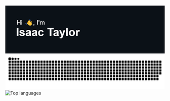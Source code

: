 [![Hi 👋, I'm Isaac](header.png)](https://isaactaylor.xyz)
![github-contributions-snake](https://raw.githubusercontent.com/isaa-ctaylor/isaa-ctaylor/github-contribution-grid-snake/github-snake-dark.svg)
![Top languages](https://github-readme-stats.vercel.app/api/top-langs/?username=isaa-ctaylor&theme=transparent)
